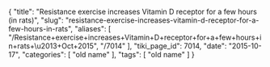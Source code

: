 {
    "title": "Resistance exercise increases Vitamin D receptor for a few hours (in rats)",
    "slug": "resistance-exercise-increases-vitamin-d-receptor-for-a-few-hours-in-rats",
    "aliases": [
        "/Resistance+exercise+increases+Vitamin+D+receptor+for+a+few+hours+in+rats+\u2013+Oct+2015",
        "/7014"
    ],
    "tiki_page_id": 7014,
    "date": "2015-10-17",
    "categories": [
        "old name"
    ],
    "tags": [
        "old name"
    ]
}